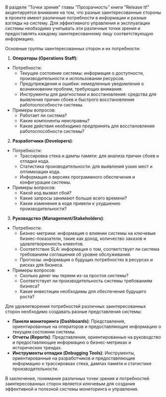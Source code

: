 В разделе "Точки зрения" главы "Прозрачность" книги "Release It!" акцентируется внимание на том, что разные заинтересованные стороны в проекте имеют различные потребности в информации и разные взгляды на систему. Для эффективного управления и эксплуатации системы необходимо учитывать эти различные точки зрения и предоставлять каждому заинтересованному лицу соответствующую информацию.

Основные группы заинтересованных сторон и их потребности:

1. **Операторы (Operations Staff)**:

*   Потребности:
    *   Текущее состояние системы: информация о доступности, производительности и использовании ресурсов.
    *   Предупреждения и ошибки: немедленные уведомления о возникновении проблем, требующих внимания.
    *   Инструменты для диагностики и восстановления: средства для выявления причин сбоев и быстрого восстановления работоспособности системы.
*   Примеры вопросов:
    *   Работает ли система?
    *   Какие компоненты неисправны?
    *   Какие действия необходимо предпринять для восстановления работоспособности системы?

2. **Разработчики (Developers)**:

*   Потребности:
    *   Трассировка стека и дампы памяти: для анализа причин сбоев и отладки кода.
    *   Статистика производительности: для выявления узких мест и оптимизации кода.
    *   Информация о версиях программного обеспечения и конфигурации системы.
*   Примеры вопросов:
    *   Какой код вызвал сбой?
    *   Какие запросы занимают больше всего времени?
    *   Какие изменения в коде привели к ухудшению производительности?

3. **Руководство (Management/Stakeholders)**:

*   Потребности:
    *   Бизнес-метрики: информация о влиянии системы на ключевые бизнес-показатели, такие как доход, количество заказов и удовлетворенность клиентов.
    *   Соответствие SLA: информация о том, соответствует ли система требованиям соглашения об уровне обслуживания.
    *   Прогнозы: информация о будущих потребностях в ресурсах и рисках для бизнеса.
*   Примеры вопросов:
    *   Сколько денег мы теряем из-за простоя системы?
    *   Соответствует ли производительность системы требованиям бизнеса?
    *   Какие инвестиции необходимы для обеспечения будущего роста?

Для удовлетворения потребностей различных заинтересованных сторон необходимо создавать разные представления системы:

*   **Панели мониторинга (Dashboards)**: Представления, ориентированные на операторов и предоставляющие информацию о текущем состоянии системы.
*   **Отчеты (Reports)**: Представления, ориентированные на руководство и предоставляющие информацию о бизнес-метриках и исторических трендах.
*   **Инструменты отладки (Debugging Tools)**: Инструменты, ориентированные на разработчиков и предоставляющие информацию о трассировках стека, дампах памяти и статистике производительности.

В заключение, понимание различных точек зрения и потребностей заинтересованных сторон является ключевым для создания эффективной и полезной системы мониторинга и управления.
